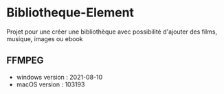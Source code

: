 # Bibliotheque-Element
Projet pour une créer une bibliothèque avec possibilité d'ajouter des films, musique, images ou ebook


## FFMPEG
- windows version :  2021-08-10
- macOS version : 103193
